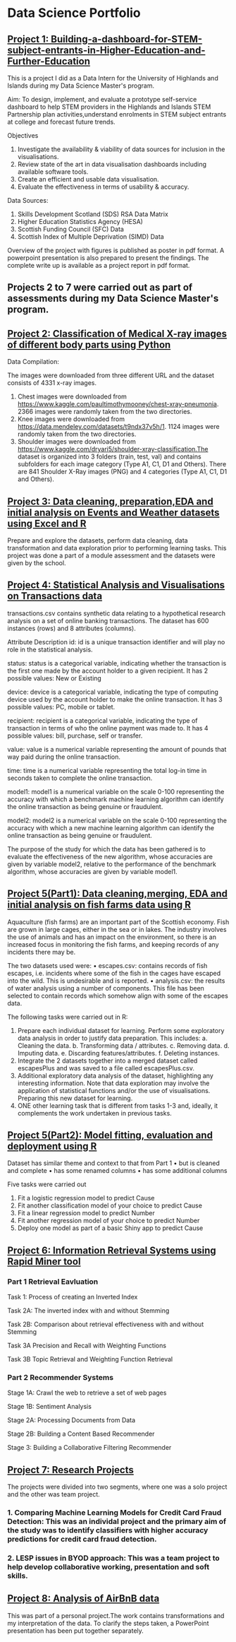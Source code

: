 # Data Science Portfolio 
## [Project 1: Building-a-dashboard-for-STEM-subject-entrants-in-Higher-Education-and-Further-Education](https://github.com/Juweria-Ali/Building-a-dashboard-for-STEM-subject-entrants-in-Higher-Education-and-Further-Education)
This is a project I did as a Data Intern for the University of Highlands and Islands during my Data Science Master's program.

Aim:
To design, implement, and evaluate a prototype self-service dashboard to help STEM providers in the Highlands and Islands STEM Partnership plan activities,understand enrolments in STEM subject entrants at college and forecast future trends.

Objectives
1. Investigate the availability & viability of data sources for inclusion in the visualisations.
2. Review state of the art in data visualisation dashboards including available software tools.
3. Create an efficient and usable data visualisation.
4. Evaluate the effectiveness in terms of usability & accuracy.

Data Sources:
1. Skills Development Scotland (SDS) RSA Data Matrix
2. Higher Education Statistics Agency (HESA)
3. Scottish Funding Council (SFC) Data
4. Scottish Index of Multiple Deprivation (SIMD) Data

Overview of the project with figures is published as poster in pdf format.
A powerpoint presentation is also prepared to present the findings.
The complete write up is available as a project report in pdf format.

## Projects 2 to 7 were carried out as part of assessments during my Data Science Master's program. 

## [Project 2: Classification of Medical X-ray images of different body parts using Python](https://github.com/Juweria-Ali/Machine-Learning-using-Python)
Data Compilation:

The images were downloaded from three different URL and the dataset consists of 4331 x-ray images.
1. Chest images were downloaded from https://www.kaggle.com/paultimothymooney/chest-xray-pneumonia. 2366 images were randomly taken from the two directories.
2. Knee images were downloaded from https://data.mendeley.com/datasets/t9ndx37v5h/1. 1124 images were randomly taken from the two directories.
3. Shoulder images were downloaded from https://www.kaggle.com/dryari5/shoulder-xray-classification.The dataset is organized into 3 folders (train, test, val) and contains subfolders for each image category (Type A1, C1, D1 and Others). There are 841 Shoulder X-Ray images (PNG) and 4 categories (Type A1, C1, D1 and Others).

## [Project 3: Data cleaning, preparation,EDA and initial analysis on Events and Weather datasets using Excel and R](https://github.com/Juweria-Ali/Data-Cleaning-Data-Merging-EDA-and-initial-analysis-using-R-on-Events-and-Weather-datasets)

Prepare and explore the datasets, perform data cleaning, data transformation and data exploration prior to performing learning tasks.
This project was done a part of a module assessment and the datasets were given by the school.

## [Project 4: Statistical Analysis and Visualisations on Transactions data](https://github.com/Juweria-Ali/Statistical-Analysis-and-Visualisations-related-to-Transactions-dataset)

transactions.csv contains synthetic data relating to a hypothetical research analysis on a set of online banking transactions. The dataset has 600 instances (rows) and 8 attributes (columns).

Attribute Description id: id is a unique transaction identifier and will play no role in the statistical analysis.

status: status is a categorical variable, indicating whether the transaction is the first one made by the account holder to a given recipient. It has 2 possible values: New or Existing

device: device is a categorical variable, indicating the type of computing device used by the account holder to make the online transaction. It has 3 possible values: PC, mobile or tablet.

recipient: recipient is a categorical variable, indicating the type of transaction in terms of who the online payment was made to. It has 4 possible values: bill, purchase, self or transfer.

value: value is a numerical variable representing the amount of pounds that way paid during the online transaction.

time: time is a numerical variable representing the total log-in time in seconds taken to complete the online transaction.

model1: model1 is a numerical variable on the scale 0-100 representing the accuracy with which a benchmark machine learning algorithm can identify the online transaction as being genuine or fraudulent.

model2: model2 is a numerical variable on the scale 0-100 representing the accuracy with which a new machine learning algorithm can identify the online transaction as being genuine or fraudulent.

The purpose of the study for which the data has been gathered is to evaluate the effectiveness of the new algorithm, whose accuracies are given by variable model2, relative to the performance of the benchmark algorithm, whose accuracies are given by variable model1.

## [Project 5(Part1): Data cleaning,merging, EDA and initial analysis on fish farms data using R](https://github.com/Juweria-Ali/Part-1-Data-Cleaning-Data-Merging-EDA-and-initial-analysis-using-R)

Aquaculture (fish farms) are an important part of the Scottish economy. Fish are grown in large cages, either in the sea or in lakes. The industry involves the use of animals and has an impact on the environment, so there is an increased focus in monitoring the fish farms, and keeping records of any incidents there may be.

The two datasets used were: • escapes.csv: contains records of fish escapes, i.e. incidents where some of the fish in the cages have escaped into the wild. This is undesirable and is reported. • analysis.csv: the results of water analysis using a number of components. This file has been selected to contain records which somehow align with some of the escapes data.

The following tasks were carried out in R:

1. Prepare each individual dataset for learning. Perform some exploratory data analysis in order to justify data preparation. This includes: 
  a. Cleaning the data.
  b. Transforming data / attributes. 
  c. Removing data. 
  d. Imputing data. 
  e. Discarding features/attributes. 
  f. Deleting instances.
2. Integrate the 2 datasets together into a merged dataset called escapesPlus and was saved to a file called escapesPlus.csv.
3. Additional exploratory data analysis of the dataset, highlighting any interesting information. Note that data exploration may involve the application of statistical functions and/or the use of visualisations. Preparing this new dataset for learning.
4. ONE other learning task that is different from tasks 1-3 and, ideally, it complements the work undertaken in previous tasks.

## [Project 5(Part2): Model fitting, evaluation and deployment using R](https://github.com/Juweria-Ali/Part-2-Model-fitting-Model-Evaluation-Model-Deployment)

Dataset has similar theme and context to that from Part 1 • but is cleaned and complete • has some renamed columns • has some additional columns

Five tasks were carried out

1. Fit a logistic regression model to predict Cause
2. Fit another classification model of your choice to predict Cause
3. Fit a linear regression model to predict Number
4. Fit another regression model of your choice to predict Number
5. Deploy one model as part of a basic Shiny app to predict Cause

## [Project 6: Information Retrieval Systems using Rapid Miner tool](https://github.com/Juweria-Ali/Information-Retireval-Sytems---Rapid-Miner)

### Part 1 Retrieval Eavluation

Task 1: Process of creating an Inverted Index

Task 2A: The inverted index with and without Stemming

Task 2B: Comparison about retrieval effectiveness with and without Stemming

Task 3A Precision and Recall with Weighting Functions

Task 3B Topic Retrieval and Weighting Function Retrieval

### Part 2 Recommender Systems

Stage 1A: Crawl the web to retrieve a set of web pages

Stage 1B: Sentiment Analysis

Stage 2A: Processing Documents from Data

Stage 2B: Building a Content Based Recommender

Stage 3: Building a Collaborative Filtering Recommender

## [Project 7: Research Projects](https://github.com/Juweria-Ali/Research-Projects)
The projects were divided into two segments, where one was a solo project and the other was team project.
### 1. Comparing Machine Learning Models for Credit Card Fraud Detection: This was an individal project and the primary aim of the study was to identify classifiers with higher accuracy predictions for credit card fraud detection.
### 2. LESP issues in BYOD approach: This was a team project to help develop collaborative working, presentation and soft skills.

## [Project 8: Analysis of AirBnB data](https://github.com/Juweria-Ali/Analysis-of-AirBnB-data)

 This was part of a personal project.The work contains transformations and my interpretation of the data. To clarify the steps taken, a PowerPoint presentation has been put 
 together separately.
